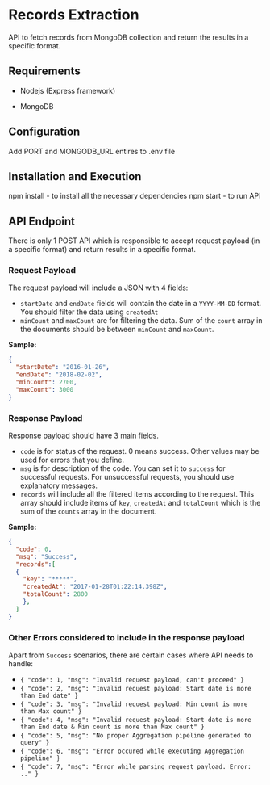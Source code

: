 # Records Extraction

API to fetch records from MongoDB collection and return the results in a specific format.

## Requirements
- Nodejs (Express framework)

- MongoDB



## Configuration
Add PORT and MONGODB_URL entires to .env file

## Installation and Execution
npm install - to install all the necessary dependencies
npm start - to run API

## API Endpoint
There is only 1 POST API which is responsible to accept request payload (in a specific format) and return results in a specific format.

### Request Payload
The request payload will include a JSON with 4 fields:
- `startDate` and `endDate` fields will contain the date in a `YYYY-MM-DD` format. You should filter the data using `createdAt`
- `minCount` and `maxCount` are for filtering the data. Sum of the `count` array in the documents should be between `minCount` and `maxCount`.

**Sample:**
```json
{
  "startDate": "2016-01-26", 
  "endDate": "2018-02-02",
  "minCount": 2700,
  "maxCount": 3000
}
```

### Response Payload
Response payload should have 3 main fields.
- `code` is for status of the request. 0 means success. Other values may be used for errors that you define.
- `msg` is for description of the code. You can set it to `success` for successful requests. For unsuccessful requests, you should use explanatory messages.
- `records` will include all the filtered items according to the request. This array should include items of `key`, `createdAt` and `totalCount` which is the sum of the `counts` array in the document.

**Sample:**
```json
{
  "code": 0,
  "msg": "Success",
  "records":[
  {
    "key": "*****",
    "createdAt": "2017-01-28T01:22:14.398Z",
    "totalCount": 2800
    },
  ]
}
```

### Other Errors considered to include in the response payload
Apart from `Success` scenarios, there are certain cases where API needs to handle:
- `{ "code": 1, "msg": "Invalid request payload, can't proceed" }`
- `{ "code": 2, "msg": "Invalid request payload: Start date is more than End date" }`
- `{ "code": 3, "msg": "Invalid request payload: Min count is more than Max count" }`
- `{ "code": 4, "msg": "Invalid request payload: Start date is more than End date & Min count is more than Max count" }`
- `{ "code": 5, "msg": "No proper Aggregation pipeline generated to query" }`
- `{ "code": 6, "msg": "Error occured while executing Aggregation pipeline" }`
- `{ "code": 7, "msg": "Error while parsing request payload. Error: .." }`

